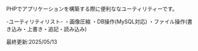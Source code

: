 PHPでアプリケーションを構築する際に便利ななユーティリティーです。

-ユーティリティリスト-
・画像圧縮
・DB操作(MySQL対応)
・ファイル操作(書き込み・上書き・追記・読み込み)

最終更新:2025/05/13
